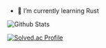 - 🌱 I’m currently learning Rust

![Github Stats](https://github-readme-stats.vercel.app/api?username=blondlonghair&show_icons=true)

[![Solved.ac Profile](http://mazassumnida.wtf/api/v2/generate_badge?boj=chan031120)](https://solved.ac/chan031120/)



<!--
**blondlonghair/blondlonghair** is a ✨ _special_ ✨ repository because its `README.md` (this file) appears on your GitHub profile.

Here are some ideas to get you started:

- 🔭 I’m currently working on ...
- 🌱 I’m currently learning ...
- 👯 I’m looking to collaborate on ...
- 🤔 I’m looking for help with ...
- 💬 Ask me about ...
- 📫 How to reach me: ...
- 😄 Pronouns: ...
- ⚡ Fun fact: ...
-->
